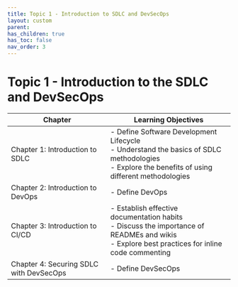 ```yaml
---
title: Topic 1 - Introduction to SDLC and DevSecOps
layout: custom
parent: 
has_children: true
has_toc: false
nav_order: 3
---
```


# Topic 1 - Introduction to the SDLC and DevSecOps

| Chapter | Learning Objectives |
|---------|---------------------|
| Chapter 1: Introduction to SDLC | - Define Software Development Lifecycle<br>- Understand the basics of SDLC methodologies<br>- Explore the benefits of using different methodologies<br> |
| Chapter 2: Introduction to DevOps | - Define  DevOps <br> |
| Chapter 3: Introduction to CI/CD | - Establish effective documentation habits<br>- Discuss the importance of READMEs and wikis<br>- Explore best practices for inline code commenting |  
| Chapter 4: Securing SDLC with DevSecOps | - Define DevSecOps<br> |